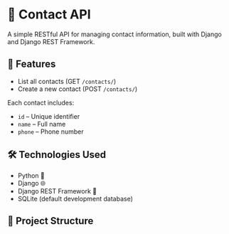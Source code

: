 # 📇 Contact API

A simple RESTful API for managing contact information, built with Django and Django REST Framework.

## 🚀 Features

- List all contacts (GET `/contacts/`)
- Create a new contact (POST `/contacts/`)

Each contact includes:
- `id` – Unique identifier
- `name` – Full name
- `phone` – Phone number

## 🛠️ Technologies Used

- Python 🐍
- Django 🌐
- Django REST Framework 🔧
- SQLite (default development database)

## 📁 Project Structure